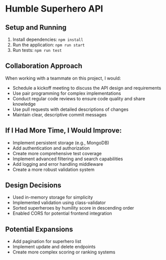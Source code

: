 # Humble Superhero API

## Setup and Running
1. Install dependencies: `npm install`
2. Run the application: `npm run start`
3. Run tests: `npm run test`

## Collaboration Approach
When working with a teammate on this project, I would:
- Schedule a kickoff meeting to discuss the API design and requirements
- Use pair programming for complex implementations
- Conduct regular code reviews to ensure code quality and share knowledge
- Use pull requests with detailed descriptions of changes
- Maintain clear, descriptive commit messages

## If I Had More Time, I Would Improve:
- Implement persistent storage (e.g., MongoDB)
- Add authentication and authorization
- Create more comprehensive test coverage
- Implement advanced filtering and search capabilities
- Add logging and error handling middleware
- Create a more robust validation system

## Design Decisions
- Used in-memory storage for simplicity
- Implemented validation using class-validator
- Sorted superheroes by humility score in descending order
- Enabled CORS for potential frontend integration

## Potential Expansions
- Add pagination for superhero list
- Implement update and delete endpoints
- Create more complex scoring or ranking systems